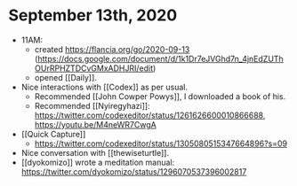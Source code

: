 # September 13th, 2020
- 11AM: 
    - created https://flancia.org/go/2020-09-13 (https://docs.google.com/document/d/1k1Dr7eJVGhd7n_4jnEdZUThOUrRPHZTDCvGMxADHJRI/edit) 
    - opened [[Daily]].
- Nice interactions with [[Codex]] as per usual.
    - Recommended [[John Cowper Powys]], I downloaded a book of his.
    - Recommended [[Nyiregyhazi]]: https://twitter.com/codexeditor/status/1261626600010866688, https://youtu.be/M4neWR7CwgA
- [[Quick Capture]]
    - https://twitter.com/codexeditor/status/1305080515347664896?s=09
- Nice conversation with [[thewiseturtle]].
- [[dyokomizo]] wrote a meditation manual: https://twitter.com/dyokomizo/status/1296070537396002817


